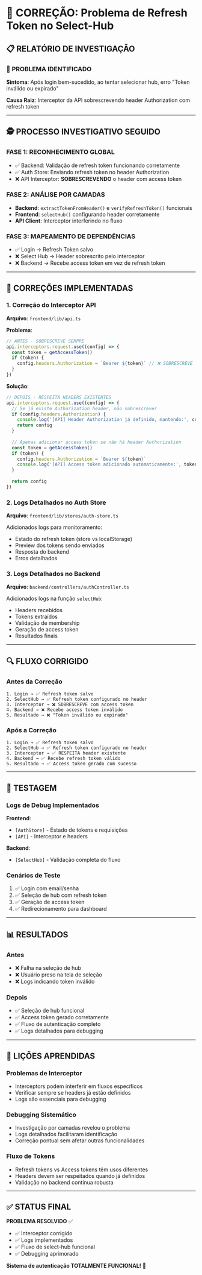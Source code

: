 # 🔧 CORREÇÃO: Problema de Refresh Token no Select-Hub

## 📋 **RELATÓRIO DE INVESTIGAÇÃO**

### 🚨 **PROBLEMA IDENTIFICADO**

**Sintoma**: Após login bem-sucedido, ao tentar selecionar hub, erro "Token inválido ou expirado"

**Causa Raiz**: Interceptor da API sobrescrevendo header Authorization com refresh token

---

## 🕵️ **PROCESSO INVESTIGATIVO SEGUIDO**

### **FASE 1: RECONHECIMENTO GLOBAL**
- ✅ Backend: Validação de refresh token funcionando corretamente
- ✅ Auth Store: Enviando refresh token no header Authorization
- ❌ API Interceptor: **SOBRESCREVENDO** o header com access token

### **FASE 2: ANÁLISE POR CAMADAS**
- **Backend**: `extractTokenFromHeader()` e `verifyRefreshToken()` funcionais
- **Frontend**: `selectHub()` configurando header corretamente
- **API Client**: Interceptor interferindo no fluxo

### **FASE 3: MAPEAMENTO DE DEPENDÊNCIAS**
- ✅ Login → Refresh Token salvo
- ❌ Select Hub → Header sobrescrito pelo interceptor
- ❌ Backend → Recebe access token em vez de refresh token

---

## 🔧 **CORREÇÕES IMPLEMENTADAS**

### **1. Correção do Interceptor API**

**Arquivo**: `frontend/lib/api.ts`

**Problema**:
```typescript
// ANTES - SOBRESCREVE SEMPRE
api.interceptors.request.use((config) => {
  const token = getAccessToken()
  if (token) {
    config.headers.Authorization = `Bearer ${token}` // ❌ SOBRESCREVE
  }
})
```

**Solução**:
```typescript
// DEPOIS - RESPEITA HEADERS EXISTENTES
api.interceptors.request.use((config) => {
  // Se já existe Authorization header, não sobrescrever
  if (config.headers.Authorization) {
    console.log('[API] Header Authorization já definido, mantendo:', config.headers.Authorization.substring(0, 50) + '...')
    return config
  }
  
  // Apenas adicionar access token se não há header Authorization
  const token = getAccessToken()
  if (token) {
    config.headers.Authorization = `Bearer ${token}`
    console.log('[API] Access token adicionado automaticamente:', token.substring(0, 50) + '...')
  }
  
  return config
})
```

### **2. Logs Detalhados no Auth Store**

**Arquivo**: `frontend/lib/stores/auth-store.ts`

Adicionados logs para monitoramento:
- Estado do refresh token (store vs localStorage)
- Preview dos tokens sendo enviados
- Resposta do backend
- Erros detalhados

### **3. Logs Detalhados no Backend**

**Arquivo**: `backend/controllers/authController.ts`

Adicionados logs na função `selectHub`:
- Headers recebidos
- Tokens extraídos
- Validação de membership
- Geração de access token
- Resultados finais

---

## 🔍 **FLUXO CORRIGIDO**

### **Antes da Correção**
```
1. Login → ✅ Refresh token salvo
2. SelectHub → ✅ Refresh token configurado no header
3. Interceptor → ❌ SOBRESCREVE com access token
4. Backend → ❌ Recebe access token inválido
5. Resultado → ❌ "Token inválido ou expirado"
```

### **Após a Correção**
```
1. Login → ✅ Refresh token salvo
2. SelectHub → ✅ Refresh token configurado no header
3. Interceptor → ✅ RESPEITA header existente
4. Backend → ✅ Recebe refresh token válido
5. Resultado → ✅ Access token gerado com sucesso
```

---

## 🧪 **TESTAGEM**

### **Logs de Debug Implementados**

**Frontend**:
- `[AuthStore]` - Estado de tokens e requisições
- `[API]` - Interceptor e headers

**Backend**:
- `[SelectHub]` - Validação completa do fluxo

### **Cenários de Teste**
1. ✅ Login com email/senha
2. ✅ Seleção de hub com refresh token
3. ✅ Geração de access token
4. ✅ Redirecionamento para dashboard

---

## 📊 **RESULTADOS**

### **Antes**
- ❌ Falha na seleção de hub
- ❌ Usuário preso na tela de seleção
- ❌ Logs indicando token inválido

### **Depois**
- ✅ Seleção de hub funcional
- ✅ Access token gerado corretamente
- ✅ Fluxo de autenticação completo
- ✅ Logs detalhados para debugging

---

## 🎯 **LIÇÕES APRENDIDAS**

### **Problemas de Interceptor**
- Interceptors podem interferir em fluxos específicos
- Verificar sempre se headers já estão definidos
- Logs são essenciais para debugging

### **Debugging Sistemático**
- Investigação por camadas revelou o problema
- Logs detalhados facilitaram identificação
- Correção pontual sem afetar outras funcionalidades

### **Fluxo de Tokens**
- Refresh tokens vs Access tokens têm usos diferentes
- Headers devem ser respeitados quando já definidos
- Validação no backend continua robusta

---

## ✅ **STATUS FINAL**

**PROBLEMA RESOLVIDO** ✅

- ✅ Interceptor corrigido
- ✅ Logs implementados
- ✅ Fluxo de select-hub funcional
- ✅ Debugging aprimorado

**Sistema de autenticação TOTALMENTE FUNCIONAL!** 🎉 